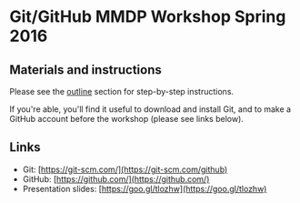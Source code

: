 # Git/GitHub MMDP Workshop Spring 2016 
## Materials and instructions
Please see the [outline](outline.md) section for step-by-step instructions.

If you're able, you'll find it useful to download and install Git, and to make a GitHub account before the workshop (please see links below).

## Links
* Git: [https://git-scm.com/](https://git-scm.com/github)
* GitHub: [https://github.com/](https://github.com/)
* Presentation slides: [https://goo.gl/tlozhw](https://goo.gl/tlozhw)
